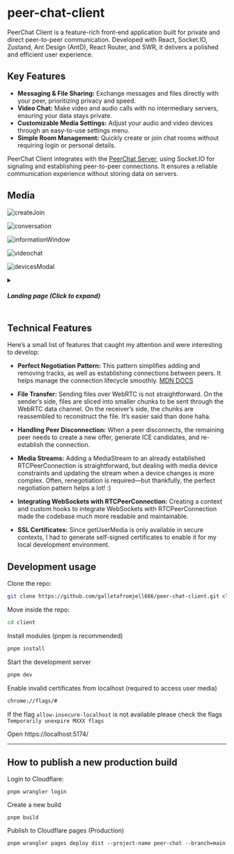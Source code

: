 # peer-chat-client

PeerChat Client is a feature-rich front-end application built for private and direct peer-to-peer communication. Developed with React, Socket.IO, Zustand, Ant Design (AntD), React Router, and SWR, it delivers a polished and efficient user experience.

## Key Features

- **Messaging & File Sharing:** Exchange messages and files directly with your peer, prioritizing privacy and speed.
- **Video Chat:** Make video and audio calls with no intermediary servers, ensuring your data stays private.
- **Customizable Media Settings:** Adjust your audio and video devices through an easy-to-use settings menu.
- **Simple Room Management:** Quickly create or join chat rooms without requiring login or personal details.

PeerChat Client integrates with the [PeerChat Server](https://github.com/galletafromjell666/peer-chat-signaling-server), using Socket.IO for signaling and establishing peer-to-peer connections. It ensures a reliable communication experience without storing data on servers.

## Media

![createJoin](https://github.com/user-attachments/assets/6b207248-4752-49d8-a9cb-5521268101fe)

![conversation](https://github.com/user-attachments/assets/f27472fb-47d8-4c58-b4fa-913af1f7e7b6)

![informationWindow](https://github.com/user-attachments/assets/2642db35-fd97-4c43-8f3f-3fdb437a59b8)

![videochat](https://github.com/user-attachments/assets/02800e17-6f6b-4b12-a113-b0bad5ca2fef)

![devicesModal](https://github.com/user-attachments/assets/2e18b845-4e30-4760-86f0-59101acb6cc3)

<details>
  <summary><h5>Landing page (Click to expand)</h5></summary>
  <img src="https://github.com/user-attachments/assets/56f3167e-0584-4271-ab6e-354240627411"/>
</details>

## Technical Features

Here’s a small list of features that caught my attention and were interesting to develop:

- **Perfect Negotiation Pattern:** This pattern simplifies adding and removing tracks, as well as establishing connections between peers. It helps manage the connection lifecycle smoothly. [MDN DOCS](https://developer.mozilla.org/en-US/docs/Web/API/WebRTC_API/Perfect_negotiation)

- **File Transfer:** Sending files over WebRTC is not straightforward. On the sender’s side, files are sliced into smaller chunks to be sent through the WebRTC data channel. On the receiver’s side, the chunks are reassembled to reconstruct the file. It’s easier said than done haha.

- **Handling Peer Disconnection:** When a peer disconnects, the remaining peer needs to create a new offer, generate ICE candidates, and re-establish the connection.

- **Media Streams:** Adding a MediaStream to an already established RTCPeerConnection is straightforward, but dealing with media device constraints and updating the stream when a device changes is more complex. Often, renegotiation is required—but thankfully, the perfect negotiation pattern helps a lot! :)

- **Integrating WebSockets with RTCPeerConnection:** Creating a context and custom hooks to integrate WebSockets with RTCPeerConnection made the codebase much more readable and maintainable.

- **SSL Certificates:** Since getUserMedia is only available in secure contexts, I had to generate self-signed certificates to enable it for my local development environment.

## Development usage

Clone the repo:

```bash
git clone https://github.com/galletafromjell666/peer-chat-client.git client
```

Move inside the repo:

```bash
cd client
```

Install modules (pnpm is recommended)

```bash
pnpm install
```

Start the development server

```bash
pnpm dev
```

Enable invalid certificates from localhost (required to access user media)

```bash
chrome://flags/#
```

If the flag `allow-insecure-localhost` is not available please check the flags `Temporarily unexpire MXXX flags`

Open https://localhost:5174/

---

## How to publish a new production build

Login to Cloudflare:

```shell
pnpm wrangler login
```

Create a new build

```shell
pnpm build
```

Publish to Cloudflare pages (Production)

```shell
pnpm wrangler pages deploy dist --project-name peer-chat --branch=main
```
